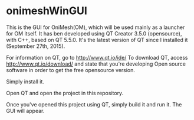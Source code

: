 # onimeshWinGUI

This is the GUI for OniMesh(OM), which will be used mainly as a launcher for OM itself. It has ben developed using QT Creator 3.5.0 (opensource), with C++, based on QT 5.5.0. It's the latest version of QT since I installed it (September 27th, 2015).

For information on QT, go to http://www.qt.io/ide/
To download QT, access http://www.qt.io/download/ and state that you're developing Open source software in order to get the free opensource version. 

Simply install it.

Open QT and open the project in this repository.

Once you've opened this project using QT, simply build it and run it. The GUI will appear. 